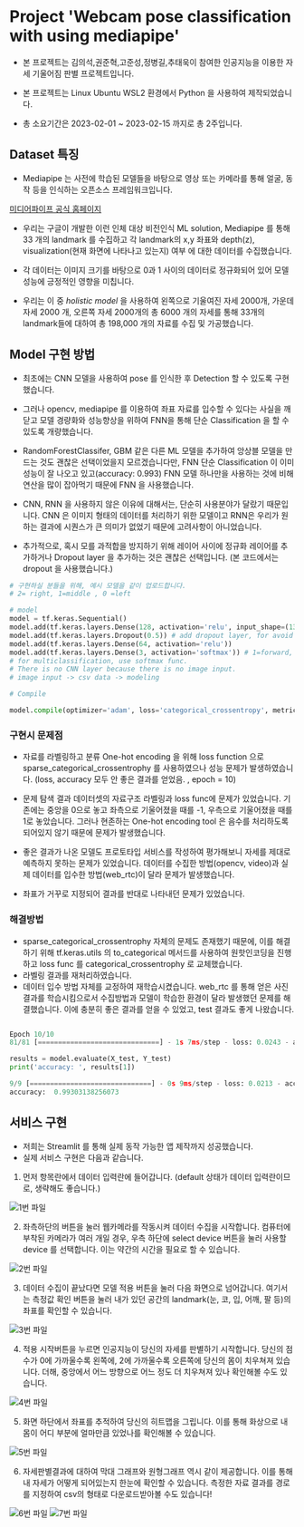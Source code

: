 # Project 'Webcam pose classification with using mediapipe'

- 본 프로젝트는 김의석,권준혁,고준성,정병길,추태욱이 참여한 인공지능을 이용한 자세 기울어짐 판별 프로젝트입니다. 

- 본 프로젝트는 Linux Ubuntu WSL2 환경에서 Python 을 사용하여 제작되었습니다. 

- 총 소요기간은 2023-02-01 ~ 2023-02-15 까지로 총 2주입니다.



## Dataset 특징
 
 - Mediapipe 는 사전에 학습된 모델들을 바탕으로 영상 또는 카메라를 통해 얼굴, 동작 등을 인식하는 오픈소스 프레임워크입니다. 

 [미디어파이프 공식 홈페이지](https://google.github.io/mediapipe/)
 
 - 우리는 구글이 개발한 이런 인체 대상 비전인식 ML solution, Mediapipe 를 통해 33 개의 landmark 를 수집하고 각 landmark의 x,y 좌표와 depth(z), visualization(현재 화면에 나타나고 있는지) 여부 에 대한 데이터를 수집했습니다. 
 
 - 각 데이터는 이미지 크기를 바탕으로 0과 1 사이의 데이터로 정규화되어 있어 모델 성능에 긍정적인 영향을 미칩니다.
 
 - 우리는 이 중 *holistic model* 을 사용하여 왼쪽으로 기울여진 자세 2000개, 가운데 자세 2000 개, 오른쪽 자세 2000개의 총 6000 개의 자세를 통해 33개의 landmark들에 대하여 총 198,000 개의 자료를 수집 및 가공했습니다.



## Model 구현 방법
 
 - 최초에는 CNN 모델을 사용하여 pose 를 인식한 후 Detection 할 수 있도록 구현했습니다.
 
 - 그러나 opencv, mediapipe 를 이용하여 좌표 자료를 입수할 수 있다는 사실을 깨닫고 모델 경량화와 성능향상을 위하여 FNN을 통해 단순 Classification 을 할 수 있도록 개량했습니다. 

 - RandomForestClassifer, GBM 같은 다른 ML 모델을 추가하여 앙상블 모델을 만드는 것도 괜찮은 선택이었을지 모르겠습니다만, FNN 단순 Classification 이 이미 성능이 잘 나오고 있고(accuracy: 0.993) FNN 모델 하나만을 사용하는 것에 비해 연산을 많이 잡아먹기 때문에 FNN 을 사용했습니다.

 - CNN, RNN 을 사용하지 않은 이유에 대해서는, 단순히 사용분야가 달랐기 때문입니다. CNN 은 이미지 형태의 데이터를 처리하기 위한 모델이고 RNN은 우리가 원하는 결과에 시퀀스가 큰 의미가 없었기 때문에 고려사항이 아니었습니다.

 - 추가적으로, 혹시 모를 과적합을 방지하기 위해 레이어 사이에 정규화 레이어를 추가하거나 Dropout layer 을 추가하는 것은 괜찮은 선택입니다. (본 코드에서는 dropout 을 사용했습니다.)



```python
# 구현하실 분들을 위해, 예시 모델을 같이 업로드합니다.
# 2= right, 1=middle , 0 =left

# model 
model = tf.keras.Sequential()
model.add(tf.keras.layers.Dense(128, activation='relu', input_shape=(132,)))
model.add(tf.keras.layers.Dropout(0.5)) # add dropout layer, for avoid overfitting.
model.add(tf.keras.layers.Dense(64, activation='relu'))
model.add(tf.keras.layers.Dense(3, activation='softmax')) # 1=forward, 2=right, 0=left
# for multiclassification, use softmax func.
# There is no CNN layer because there is no image input. 
# image input -> csv data -> modeling 

# Compile 

model.compile(optimizer='adam', loss='categorical_crossentropy', metrics=['accuracy'])
```



### 구현시 문제점

 - 자료를 라벨링하고 분류 One-hot encoding 을 위해 loss function 으로 sparse_categorical_crossentrophy 를 사용하였으나 성능 문제가 발생하였습니다. (loss, accuracy 모두  안 좋은 결과를 얻었음. , epoch = 10)

 - 문제 탐색 결과 데이터셋의 자료구조 라벨링과 loss func에 문제가 있었습니다. 기존에는 중앙을 0으로 놓고 좌측으로 기울어졌을 때를 -1, 우측으로 기울어졌을 때를 1로 놓았습니다. 그러나 현존하는 One-hot encoding tool 은 음수를 처리하도록 되어있지 않기 때문에 문제가 발생했습니다.

 - 좋은 결과가 나온 모델도 프로토타입 서비스를 작성하여 평가해보니 자세를 제대로 예측하지 못하는 문제가 있었습니다. 데이터를 수집한 방법(opencv, video)과 실제 데이터를 입수한 방법(web_rtc)이 달라 문제가 발생했습니다.

 - 좌표가 거꾸로 지정되어 결과를 반대로 나타내던 문제가 있었습니다. 



 ### 해결방법
 
 - sparse_categorical_crossentrophy 자체의 문제도 존재했기 때문에, 이를 해결하기 위해 tf.keras.utils 의 to_categorical 메서드를 사용하여 원핫인코딩을 진행하고 loss func 를 categorical_crossentrophy 로 교체했습니다. 
 - 라벨링 결과를 재처리하였습니다.
 - 데이터 입수 방법 자체를 교정하여 재학습시켰습니다. web_rtc 를 통해 얻은 사진 결과를 학습시킴으로서 수집방법과 모델이 학습한 환경이 달라 발생했던 문제를 해결했습니다. 이에 충분히 좋은 결과를 얻을 수 있었고, test 결과도 좋게 나왔습니다. 



```python 

Epoch 10/10
81/81 [==============================] - 1s 7ms/step - loss: 0.0243 - accuracy: 0.9934

results = model.evaluate(X_test, Y_test)
print('accuracy: ', results[1])

9/9 [==============================] - 0s 9ms/step - loss: 0.0213 - accuracy: 0.9930
accuracy:  0.99303138256073
```
 


 ## 서비스 구현

- 저희는 Streamlit 를 통해 실제 동작 가능한 앱 제작까지 성공했습니다. 
- 실제 서비스 구현은 다음과 같습니다.


1. 먼저 항목란에서 데이터 입력란에 들어갑니다. (default 상태가 데이터 입력란이므로, 생략해도 좋습니다.)

![1번 파일](https://img1.daumcdn.net/thumb/R1280x0/?scode=mtistory2&fname=https%3A%2F%2Fblog.kakaocdn.net%2Fdn%2FlXAI3%2FbtrZryQflXo%2FNol5h0Q0isKOYru1NJfX41%2Fimg.png)


2. 좌측하단의 버튼을 눌러 웹카메라를 작동시켜 데이터 수집을 시작합니다. 컴퓨터에 부착된 카메라가 여러 개일 경우, 우측 하단에 select device 버튼을 눌러 사용할 device 를 선택합니다. 이는 약간의 시간을 필요로 할 수 있습니다.

![2번 파일](https://img1.daumcdn.net/thumb/R1280x0/?scode=mtistory2&fname=https%3A%2F%2Fblog.kakaocdn.net%2Fdn%2FnPgSn%2FbtrZrdFB2Bd%2FDA4dxlIhV4sWFPPHxx5zk0%2Fimg.png)


3. 데이터 수집이 끝났다면 모델 적용 버튼을 눌러 다음 화면으로 넘어갑니다. 여기서는 측정값 확인 버튼을 눌러 내가 있던 공간의 landmark(눈, 코, 입, 어깨, 팔 등)의 좌표를 확인할 수 있습니다.

![3번 파일](https://img1.daumcdn.net/thumb/R1280x0/?scode=mtistory2&fname=https%3A%2F%2Fblog.kakaocdn.net%2Fdn%2FcOTVKJ%2FbtrZrfQVWkJ%2FmplHIgzefliCGtQZYz3wCK%2Fimg.png)


4. 적용 시작버튼을 누르면 인공지능이 당신의 자세를 판별하기 시작합니다. 당신의 점수가 0에 가까울수록 왼쪽에, 2에 가까울수록 오른쪽에 당신의 몸이 치우쳐져 있습니다. 더해, 중앙에서 어느 방향으로 어느 정도 더 치우쳐져 있나 확인해볼 수도 있습니다.

![4번 파일](https://img1.daumcdn.net/thumb/R1280x0/?scode=mtistory2&fname=https%3A%2F%2Fblog.kakaocdn.net%2Fdn%2FbgjdRG%2FbtrZlYvWOeg%2FpANJ9BvCjVQLODBJ0dod51%2Fimg.png)


5. 화면 하단에서 좌표를 추적하여 당신의 히트맵을 그립니다. 이를 통해 화상으로 내 몸이 어디 부분에 얼마만큼 있었나를 확인해볼 수 있습니다.

![5번 파일](https://img1.daumcdn.net/thumb/R1280x0/?scode=mtistory2&fname=https%3A%2F%2Fblog.kakaocdn.net%2Fdn%2FbbMrgA%2FbtrZqTN9pdS%2FqfW94EaVVqqOXAWsciRP2k%2Fimg.png)


6. 자세판별결과에 대하여 막대 그래프와 원형그래프 역시 같이 제공합니다. 이를 통해 내 자세가 어떻게 되어있는지 한눈에 확인할 수 있습니다. 측정한 자료 결과를 경로를 지정하여 csv의 형태로 다운로드받아볼 수도 있습니다!

![6번 파일](https://img1.daumcdn.net/thumb/R1280x0/?scode=mtistory2&fname=https%3A%2F%2Fblog.kakaocdn.net%2Fdn%2FbnGzFm%2FbtrZryJtFtC%2FW2KLcXWtX8TtjPeSQTqvDK%2Fimg.png)
![7번 파일](https://img1.daumcdn.net/thumb/R1280x0/?scode=mtistory2&fname=https%3A%2F%2Fblog.kakaocdn.net%2Fdn%2FWrnM7%2FbtrZk9R3M0u%2F5wI6qOk4gmUkOoO15oakk0%2Fimg.png)




